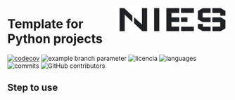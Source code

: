 <a href="https://www.nies.futbol/"><img
src="https://github.com/nepito/world_cup_semis/blob/develop/img/logo.jpeg" align="right" width="256"
/></a>

# Template for Python projects
[![codecov](https://codecov.io/gh/niesfutbol/transfers/graph/badge.svg?token=wyxnwZypMA)](https://codecov.io/gh/niesfutbol/transfers)
![example branch
parameter](https://github.com/niesfutbol/transfers/actions/workflows/actions.yml/badge.svg)
![licencia](https://img.shields.io/github/license/niesfutbol/transfers)
![languages](https://img.shields.io/github/languages/top/niesfutbol/transfers)
![commits](https://img.shields.io/github/commit-activity/y/niesfutbol/transfers)
![GitHub contributors](https://img.shields.io/github/contributors/niesfutbol/transfers)

## Step to use
